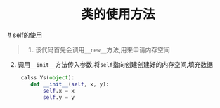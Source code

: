 <h1 align = 'center'>
    类的使用方法
</h1>
# self的使用

> 1. 该代码首先会调用`__new__`方法,用来申请内存空间
2. 调用`__init__`方法传入参数,将`self`指向创建创建好的内存空间,填充数据
    
	```python
     calss Ys(object):
     	def __init__(self, x, y):
     		self.x = x
         	self.y = y


